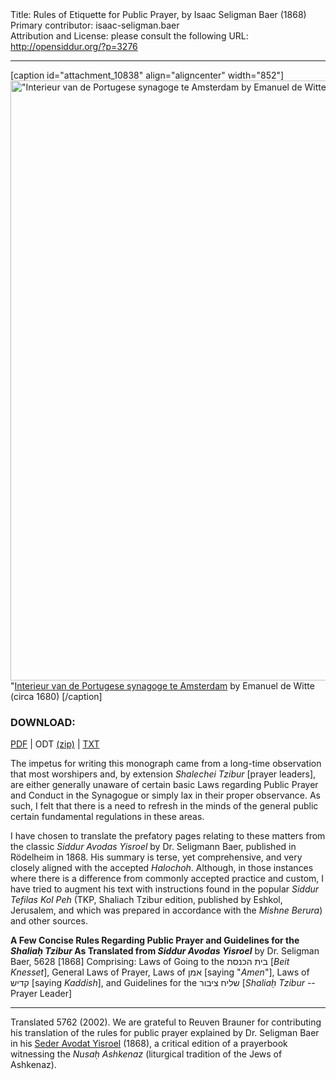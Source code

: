 <html>
<head></head>
<body>
Title: Rules of Etiquette for Public Prayer, by Isaac Seligman Baer (1868)<br />
Primary contributor: isaac-seligman.baer<br />
Attribution and License: please consult the following URL: <a href="http://opensiddur.org/?p=3276">http://opensiddur.org/?p=3276</a>
<p />
<hr />

[caption id="attachment_10838" align="aligncenter" width="852"]<a href="https://opensiddur.org/wp-content/uploads/2011/06/Emanuel_de_Witte_-_Interieur_van_de_Portugese_synagoge_te_Amsterdam.jpg"><img src="https://opensiddur.org/wp-content/uploads/2011/06/Emanuel_de_Witte_-_Interieur_van_de_Portugese_synagoge_te_Amsterdam.jpg" alt="&quot;Interieur van de Portugese synagoge te Amsterdam by Emanuel de Witte (circa 1680) " width="852" height="960" class="size-full wp-image-10838" /></a> "<a href="https://commons.wikimedia.org/wiki/File:Emanuel_de_Witte_-_Interieur_van_de_Portugese_synagoge_te_Amsterdam.jpg">Interieur van de Portugese synagoge te Amsterdam</a> by Emanuel de Witte (circa 1680) [/caption]

<h3>DOWNLOAD:</h3>

<a href="https://opensiddur.org/wp-content/uploads/2011/06/Seligman-Baer-Seder-Avodat-Yisrael-Halakhot-of-Public-Prayer-trans.-Reuven-Brauner.pdf">PDF</a> | ODT <a href="https://opensiddur.org/wp-content/uploads/2011/06/Seligman-Baer-Seder-Avodat-Yisrael-Halakhot-of-Public-Prayer-trans.-Reuven-Brauner.zip">(zip)</a> | <a href="https://opensiddur.org/wp-content/uploads/2011/06/Seligman-Baer-Seder-Avodat-Yisrael-Halakhot-of-Public-Prayer-trans.-Reuven-Brauner.txt">TXT</a>

The impetus for writing this monograph came from a long-time observation that most worshipers and, by extension <em>Shalechei Tzibur</em> [prayer leaders], are either generally unaware of certain basic Laws regarding Public Prayer and Conduct in the Synagogue or simply lax in their proper observance. As such, I felt that there is a need to refresh in the minds of the general public certain fundamental regulations in these areas.

I have chosen to translate the prefatory pages relating to these matters from the classic <em>Siddur Avodas Yisroel</em> by Dr. Seligmann Baer, published in Rödelheim in 1868. His summary is terse, yet comprehensive, and very closely aligned with the accepted <em>Halochoh</em>. Although, in those instances where there is a difference from commonly accepted practice and custom, I have tried to augment his text with instructions found in the popular <em>Siddur Tefilas Kol Peh</em> (TKP, Shaliach Tzibur edition, published by Eshkol, Jerusalem, and which was prepared in accordance with the <em>Mishne Berura</em>) and other sources.

<strong>A Few Concise Rules Regarding Public Prayer and Guidelines for the <em>Shaliaḥ Tzibur</em>
As Translated from <em>Siddur Avodas Yisroel</em></strong> by Dr. Seligman Baer, 5628 [1868]
Comprising: Laws of Going to the בית הכנסת [<em>Beit Knesset</em>], General Laws of Prayer, Laws of אמן [saying "<em>Amen</em>"], Laws of קדיש [saying <em>Kaddish</em>], and Guidelines for the שליח ציבור [<em>Shaliaḥ Tzibur</em> -- Prayer Leader]

<hr />

Translated 5762 (2002). We are grateful to Reuven Brauner for contributing his translation of the rules for public prayer explained by Dr. Seligman Baer in his <a href="https://opensiddur.org/2010/07/seder-avodat-yisroel-by-r-seligman-baer-1868/">Seder Avodat Yisroel</a> (1868), a critical edition of a prayerbook witnessing the <em>Nusaḥ Ashkenaz</em> (liturgical tradition of the Jews of Ashkenaz).
</body>
</html>